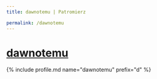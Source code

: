 ```yaml
---
title: dawnotemu | Patromierz

permalink: /dawnotemu
---
```


# [dawnotemu](https://patronite.pl/dawnotemu)

{% include profile.md name="dawnotemu" prefix="d" %}
